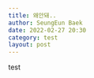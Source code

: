 ```yaml
---
title: 왜안돼..
author: SeungEun Baek
date: 2022-02-27 20:30
category: test
layout: post
---
```


test
